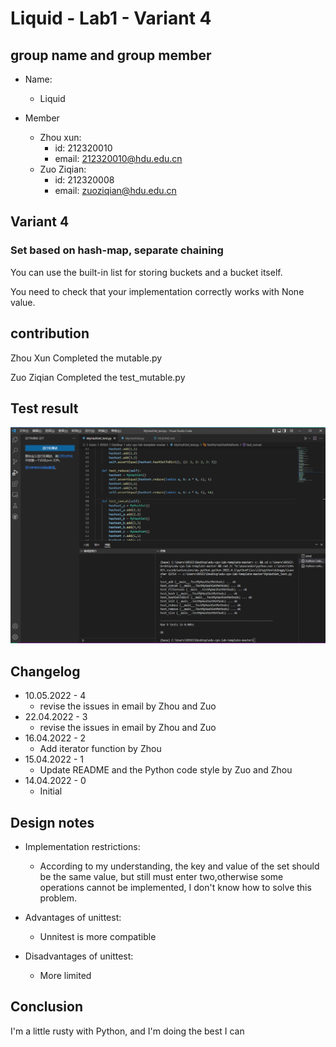 # Liquid - Lab1 - Variant 4

## group name and group member

- Name:
  - Liquid

- Member
  - Zhou xun:
    - id: 212320010
    - email: 212320010@hdu.edu.cn
  - Zuo Ziqian:
    - id: 212320008
    - email: zuoziqian@hdu.edu.cn

## Variant 4

### Set based on hash-map, separate chaining

You can use the built-in list for storing buckets and a bucket itself.

You need to check that your implementation correctly works with None value.

## contribution

Zhou Xun Completed the mutable.py

Zuo Ziqian Completed the test_mutable.py

## Test result

![Image](https://github.com/Zetazzq/edu-cpo-lab1-template/blob/main/MyHashSet_test.png)

## Changelog

- 10.05.2022 - 4
  - revise the issues in email by Zhou and Zuo
- 22.04.2022 - 3
  - revise the issues in email by Zhou and Zuo
- 16.04.2022 - 2
  - Add iterator function by Zhou
- 15.04.2022 - 1
  - Update README and the Python code style by Zuo and Zhou
- 14.04.2022 - 0
  - Initial

## Design notes

- Implementation restrictions:
  - According to my understanding, the key and value of the set should
    be the same value, but still must enter two,otherwise some
    operations cannot be implemented, I don't know how to
    solve this problem.

- Advantages of unittest:
  - Unnitest is more compatible

- Disadvantages of unittest:
  - More limited

## Conclusion

I'm a little rusty with Python, and I'm doing the best I can
